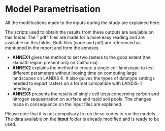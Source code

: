 # Model Parametrisation
All the modifications made to the inputs during the study are explained here.

The scripts used to obtain the results from these outputs are available on this folder.
The ".pdf" files are made for a more easy reading and are available on this folder.
Both files (code and pdf) are referenced as mentioned in the report and form the annexes.

- **ANNEX1** gives the method to set two rasters to the good extent (the klamath region present only on California).
- **ANNEX2** explains the method to create a single cell landscape to test different parameters without loosing time on computing large landscapes on LANDIS-II. It also guives the types of datatype settings needed to export rasters on a format compatible with LANDIS-II needings.
- **ANNEX3** presents the results of single cell tests concerning carbon and nitrogen sequestration on surface and rapid soil pools. The changes made in consequence on the input files are explained.

Please note that it is not compulsary to run these codes to run the models. The data available on the **Input** folder is already modified and is ready to be used.
